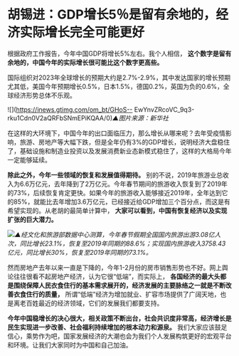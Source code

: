 # 胡锡进：GDP增长5％是留有余地的，经济实际增长完全可能更好

根据政府工作报告，今年中国GDP将增长5%左右。我个人相信， **这个数字是留有余地的，中国今年的实际增长很可能比这个数字更高些。**

国际组织对2023年全球增长的预期大约是2.7%-2.9%，其中发达国家的增长预期尤其低，美国今年预期增长0.5%，日本1.5%，德国0.2%，英国为负的0.6%，全球经济形势总体不乐观。

![](https://inews.gtimg.com/om_bt/GHoS--
EwYnvZRcoVC_9q3-rku1Cdn0V2aQRFbSNmEPiKQAA/0)_▲图片来源：新华社_

在这样的大环境下，中国今年的出口面临压力，那么增长从哪来呢？去年受疫情影响，旅游、房地产等大幅下跌，但是全年仍有3%的GDP增长，说明经济大盘稳住了，基础设施和制造业投资以及发展消费新业态新模式稳住了，这样的大格局今年一定能够延续。

**除此之外，今年一些领域的恢复和发展值得期待。**
别的不说，2019年旅游业总收入为6.6万亿元，去年降到了2万亿元。今年春节期间的旅游收入恢复到了2019年的73%，后续恢复肯定更快。如果今年的旅游收入能够接近2019年，全年达到它的85%，就能比去年增加3.6万亿元，已经接近给GDP增加三个百分点，而这是有希望实现的。从老胡的最简单计算中，
**大家可以看到，中国有恢复经济以及实现扩张的巨大潜力。**

![](https://inews.gtimg.com/newsapp_bt/0/15711806629/1000)_▲经文化和旅游部数据中心测算，今年春节假期全国国内旅游出游3.08亿人次，同比增长23.1%，恢复至2019年同期的88.6%；实现国内旅游收入3758.43亿元，同比增长30%，恢复至2019年同期的73.1%。_

然而房地产去年以来一直是下降的，今年1-2月份的房市销售形势也不好。网上舆论往往很看不起房地产经济，认为它很“低端”，而实际上，
**各国经济的最大头都是围绕保障人民衣食住行的基本需求展开的，经济发展的主要脉络之一就是不断改善衣食住行的质量，**
所谓“低端”经济为增加就业、扩容市场提供了广阔天地，也是离老百姓最近的经济领域，它们的发展我们都要支持。

**今年中国稳增长的决心很大，相关政策不断出台，社会共识度非常高，经济增长是民生实现进一步改善、社会福利持续增加的根本动力和源泉。**
我们大家应该鼓足信心，乘势作为吧，国家发展经济的大潮也会为我们个人发展构筑更好的宏观平台和环境。让我们大家同时为中国和自己加油。

